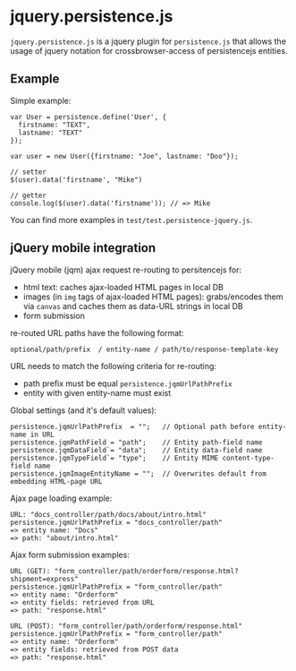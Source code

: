 # jquery.persistence.js

`jquery.persistence.js` is a jquery plugin for `persistence.js` that
allows the usage of jquery notation for crossbrowser-access of
persistencejs entities.
 
Example
-------

Simple example:

    var User = persistence.define('User', {
      firstname: "TEXT",
      lastname: "TEXT"
    });

    var user = new User({firstname: "Joe", lastname: "Doo"});

    // setter   
    $(user).data('firstname', "Mike") 

    // getter
    console.log($(user).data('firstname')); // => Mike

You can find more examples in `test/test.persistence-jquery.js`.
         

## jQuery mobile integration
jQuery mobile (jqm) ajax request re-routing to persitencejs for:  

* html text: caches ajax-loaded HTML pages in local DB
* images (in `img` tags of ajax-loaded HTML pages): grabs/encodes them via `canvas` and caches them as data-URL strings in local DB
* form submission

re-routed URL paths have the following format:
    
    optional/path/prefix  / entity-name / path/to/response-template-key

URL needs to match the following criteria for re-routing:  

* path prefix must be equal `persistence.jqmUrlPathPrefix` 
* entity with given entity-name must exist
  
Global settings (and it's default values):

    persistence.jqmUrlPathPrefix  = "";   // Optional path before entity-name in URL
    persistence.jqmPathField = "path";    // Entity path-field name
    persistence.jqmDataField`= "data";    // Entity data-field name
    persistence.jqmTypeField`= "type";    // Entity MIME content-type-field name
    persistence.jqmImageEntityName = "";  // Overwrites default from embedding HTML-page URL

Ajax page loading example:

    URL: "docs_controller/path/docs/about/intro.html"
    persistence.jqmUrlPathPrefix = "docs_controller/path"
    => entity name: "Docs"
    => path: "about/intro.html"

Ajax form submission examples: 

    URL (GET): "form_controller/path/orderform/response.html?shipment=express"
    persistence.jqmUrlPathPrefix = "form_controller/path"
    => entity name: "Orderform"
    => entity fields: retrieved from URL
    => path: "response.html"

    URL (POST): "form_controller/path/orderform/response.html"
    persistence.jqmUrlPathPrefix = "form_controller/path"
    => entity name: "Orderform" 
    => entity fields: retrieved from POST data
    => path: "response.html"